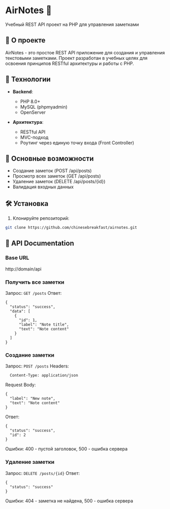 # AirNotes 📝

Учебный REST API проект на PHP для управления заметками

## 🚀 О проекте

AirNotes - это простое REST API приложение для создания и управления текстовыми заметками. Проект разработан в учебных целях для освоения принципов RESTful архитектуры и работы с PHP.

## 🔧 Технологии

- **Backend**:
  - PHP 8.0+
  - MySQL (phpmyadmin)
  - OpenServer
  
- **Архитектура**:
  - RESTful API
  - MVC-подход
  - Роутинг через единую точку входа (Front Controller)

## 📌 Основные возможности

- Создание заметок (POST /api/posts)
- Просмотр всех заметок (GET /api/posts)
- Удаление заметок (DELETE /api/posts/{id})
- Валидация входных данных

## 🛠️ Установка

1. Клонируйте репозиторий:
```bash
git clone https://github.com/chinesebreakfast/airnotes.git
```

## 📡 API Documentation
### Base URL
http://domain/api

### Получить все заметки
Запрос: 
```GET /posts```
Ответ:
```
{
  "status": "success",
  "data": [
    {
      "id": 1,
      "label": "Note title",
      "text": "Note content"
    }
  ]
}
```
### Создание заметки

Запрос: 
```POST /posts```
Headers:
```
  Content-Type: application/json
```

Request Body:
```
{
  "label": "New note",
  "text": "Note content"
}
```
Ответ:
```
{
  "status": "success",
  "id": 2
}
```

Ошибки: 400 - пустой заголовок, 500 - ошибка сервера

### Удаление заметки

Запрос: 
```DELETE /posts/{id}```
Ответ:
```
{
  "status": "success"
}
```

Ошибки: 404 - заметка не найдена, 500 - ошибка сервера

